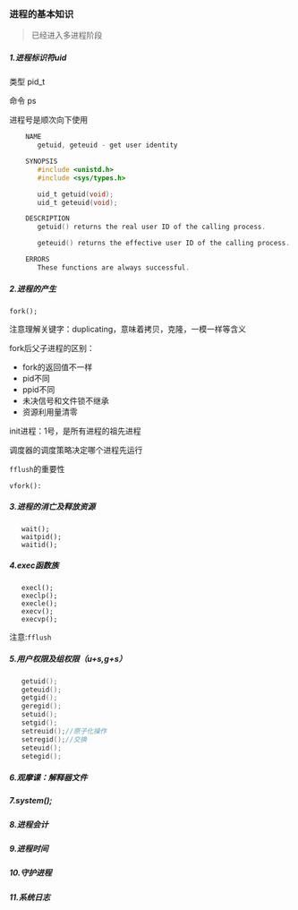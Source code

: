 ###        进程的基本知识

> 已经进入多进程阶段

##### 1.进程标识符uid
类型 pid_t

命令 ps

进程号是顺次向下使用

```c
    NAME
       getuid, geteuid - get user identity

    SYNOPSIS
       #include <unistd.h>
       #include <sys/types.h>

       uid_t getuid(void);
       uid_t geteuid(void);

    DESCRIPTION
       getuid() returns the real user ID of the calling process.

       geteuid() returns the effective user ID of the calling process.

    ERRORS
       These functions are always successful.
```



##### 2.进程的产生
    fork();

注意理解关键字：duplicating，意味着拷贝，克隆，一模一样等含义

fork后父子进程的区别：

- fork的返回值不一样
- pid不同
- ppid不同
- 未决信号和文件锁不继承
- 资源利用量清零

init进程：1号，是所有进程的祖先进程

调度器的调度策略决定哪个进程先运行

`fflush`的重要性

`vfork():`

##### 3.进程的消亡及释放资源

```
   wait();
   waitpid();
   waitid();
```

##### 4.exec函数族

```
   execl();
   execlp();
   execle();
   execv();
   execvp();
```

注意:`fflush`


##### 5.用户权限及组权限（u+s,g+s）
```c
   getuid();
   geteuid();
   getgid();
   geregid();
   setuid();
   setgid();
   setreuid();//原子化操作
   setregid();//交换
   seteuid();
   setegid();
```

##### 6.观摩课：解释器文件

##### 7.system();

##### 8.进程会计

##### 9.进程时间

##### 10.守护进程

##### 11.系统日志

